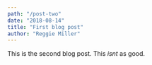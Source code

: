 ```yaml
---
path: "/post-two"
date: "2018-08-14"
title: "First blog post"
author: "Reggie Miller"
---
```


This is the second blog post. This *isnt* as good.
